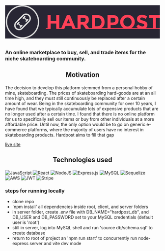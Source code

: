 # <p align="center">[<img src="./client/src/images/hardpost-logo.png">](https://hardpost-f79ecee5b44d.herokuapp.com/)</p>

### An online marketplace to buy, sell, and trade items for the niche skateboarding community.

## <p align="center">Motivation

The decision to develop this platform stemmed from a personal hobby of mine, skateboarding. The prices of skateboarding hard-goods are at an all time high, and they must still continuously be replaced after a certain amount of wear. Being in the skateboarding community for over 10 years, I have found that we typically accumulate lots of expensive products that are no longer used after a certain time. I found that there is no online platform for us to specifically sell our items or buy from other individuals at a more affordable price. Until now, the only option would be to go on generic e-commerce platforms, where the majority of users have no interest in skateboarding products. Hardpost aims to fill that gap

[live site](https://hardpost-f79ecee5b44d.herokuapp.com/)

## <p align="center">Technologies used

![JavaScript](https://img.shields.io/badge/javascript-%23323330.svg?style=for-the-badge&logo=javascript&logoColor=%23F7DF1E)
![React](https://img.shields.io/badge/react-%2320232a.svg?style=for-the-badge&logo=react&logoColor=%2361DAFB)
![NodeJS](https://img.shields.io/badge/node.js-6DA55F?style=for-the-badge&logo=node.js&logoColor=black)
![Express.js](https://img.shields.io/badge/express.js-%23404d59.svg?style=for-the-badge&logo=express&logoColor=%2361DAFB)
![MySQL](https://img.shields.io/badge/mysql-%2300f.svg?style=for-the-badge&logo=mysql&logoColor=red)
![Sequelize](https://img.shields.io/badge/Sequelize-52B0E7?style=for-the-badge&logo=Sequelize&logoColor=white)
![AWS](https://img.shields.io/badge/AWS-%23FF9900.svg?style=for-the-badge&logo=amazon-aws&logoColor=white)
![JWT](https://img.shields.io/badge/JWT-black?style=for-the-badge&logo=JSON%20web%20tokens)
![Stripe](https://img.shields.io/badge/Stripe-626CD9?style=for-the-badge&logo=Stripe&logoColor=white)

</p>

### steps for running locally

- clone repo
- 'npm install' all dependencies inside root, client, and server folders
- in server folder, create .env file with DB_NAME="hardpost_db", and DB_USER and DB_PASSWORD set to your MySQL credentials (default user is 'root')
- still in server, log into MySQL shell and run 'source db/schema.sql' to create database
- return to root of project an 'npm run start' to concurrently run node-express server and vite dev mode
